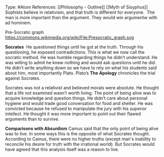 Type: #Atom 
References: [[Philosophy - Outline]]
[[Myth of  Sisyphus]]
Sophists believe in relativism, and that truth is different for everyone.  The man is more important than the argument. They would win argumentw with ad hominem. 

Pre-Socratic graph 
https://commons.wikimedia.org/wiki/File:Presocratic_graph.svg

  

**Socrates** 
He questioned things until he got at the truth. Through his questioning, he exposed contradictions. This is what we now call the socratic method. He was humble regarding things he didn’t understand. He was willing to admit he knew nothing and would ask questions until he did. He didn’t write anything down so we have to rely on what his students said about him, most importantly Plato. Plato’s **The Apology** chronicles the trial against Socrates.

Socrates was  not a relativist and believed morals were absolute. He thought that a life not examined wasn’t worth living. The point of being alive was to acquire knowledge and question things. He didn’t care about personal hygiene and would trade good conversation for food and shelter. He was convicted because he refused to manipulate the jury with his superior intellect. He thought it was more important to point out their flawed arguments than to survive.

**Comparisons with Absurdism**
Camus said that the only point of being alive was to live. In some ways this is the opposite of what Socrates thought. According to Camus, there were no higher truths (except man's inability to reconcile his desire for truth with the irrational world). But Socrates would have agreed that this analysis itself was a reason to live. 
